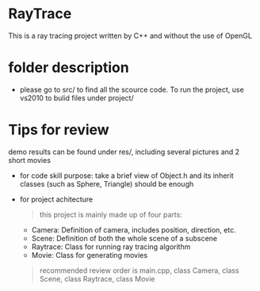 # RayTrace
This is a ray tracing project written by C++ and without the use of OpenGL

# folder description
- please go to src/ to find all the scource code. To run the project, use vs2010 to bulid files under project/

# Tips for review
demo results can be found under res/, including several pictures and 2 short movies
* for code skill purpose: take a brief view of Object.h and its inherit classes (such as Sphere, Triangle) should be enough
* for project achitecture

  > this project is mainly made up of four parts:
    - Camera:   Definition of camera, includes position, direction, etc.
    - Scene:    Definition of both the whole scene of a subscene
    - Raytrace: Class for running ray tracing algorithm
    - Movie:    Class for generating movies
    
  > recommended review order is main.cpp, class Camera, class Scene, class Raytrace, class Movie
